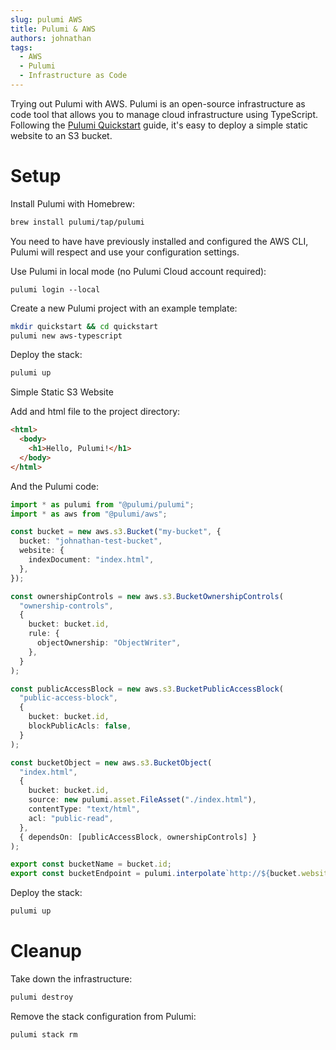 ```yaml
---
slug: pulumi AWS
title: Pulumi & AWS
authors: johnathan
tags:
  - AWS
  - Pulumi
  - Infrastructure as Code
---
```


Trying out Pulumi with AWS. Pulumi is an open-source infrastructure as code tool that allows you to manage cloud infrastructure using TypeScript. Following the [Pulumi Quickstart](https://www.pulumi.com/docs/get-started/aws/begin/) guide, it's easy to deploy a simple static website to an S3 bucket.

<!-- truncate -->

# Setup

Install Pulumi with Homebrew:

```bash
brew install pulumi/tap/pulumi
```

You need to have have previously installed and configured the AWS CLI, Pulumi will respect and use your configuration settings.

Use Pulumi in local mode (no Pulumi Cloud account required):

```
pulumi login --local
```

Create a new Pulumi project with an example template:

```bash
mkdir quickstart && cd quickstart
pulumi new aws-typescript
```

Deploy the stack:

```bash
pulumi up
```

Simple Static S3 Website

Add and html file to the project directory:

```html
<html>
  <body>
    <h1>Hello, Pulumi!</h1>
  </body>
</html>
```

And the Pulumi code:

```typescript
import * as pulumi from "@pulumi/pulumi";
import * as aws from "@pulumi/aws";

const bucket = new aws.s3.Bucket("my-bucket", {
  bucket: "johnathan-test-bucket",
  website: {
    indexDocument: "index.html",
  },
});

const ownershipControls = new aws.s3.BucketOwnershipControls(
  "ownership-controls",
  {
    bucket: bucket.id,
    rule: {
      objectOwnership: "ObjectWriter",
    },
  }
);

const publicAccessBlock = new aws.s3.BucketPublicAccessBlock(
  "public-access-block",
  {
    bucket: bucket.id,
    blockPublicAcls: false,
  }
);

const bucketObject = new aws.s3.BucketObject(
  "index.html",
  {
    bucket: bucket.id,
    source: new pulumi.asset.FileAsset("./index.html"),
    contentType: "text/html",
    acl: "public-read",
  },
  { dependsOn: [publicAccessBlock, ownershipControls] }
);

export const bucketName = bucket.id;
export const bucketEndpoint = pulumi.interpolate`http://${bucket.websiteEndpoint}`;
```

Deploy the stack:

```bash
pulumi up
```

# Cleanup

Take down the infrastructure:

```bash
pulumi destroy
```

Remove the stack configuration from Pulumi:

```bash
pulumi stack rm
```
